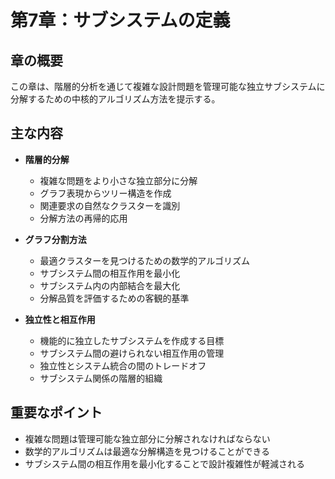 # 第7章：サブシステムの定義

## 章の概要
この章は、階層的分析を通じて複雑な設計問題を管理可能な独立サブシステムに分解するための中核的アルゴリズム方法を提示する。

## 主な内容
- **階層的分解**
  - 複雑な問題をより小さな独立部分に分解
  - グラフ表現からツリー構造を作成
  - 関連要求の自然なクラスターを識別
  - 分解方法の再帰的応用

- **グラフ分割方法**
  - 最適クラスターを見つけるための数学的アルゴリズム
  - サブシステム間の相互作用を最小化
  - サブシステム内の内部結合を最大化
  - 分解品質を評価するための客観的基準

- **独立性と相互作用**
  - 機能的に独立したサブシステムを作成する目標
  - サブシステム間の避けられない相互作用の管理
  - 独立性とシステム統合の間のトレードオフ
  - サブシステム関係の階層的組織

## 重要なポイント
- 複雑な問題は管理可能な独立部分に分解されなければならない
- 数学的アルゴリズムは最適な分解構造を見つけることができる
- サブシステム間の相互作用を最小化することで設計複雑性が軽減される